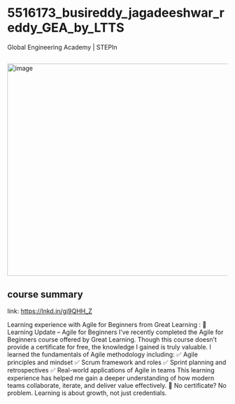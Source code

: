 # 5516173_busireddy_jagadeeshwar_reddy_GEA_by_LTTS
Global Engineering Academy |
STEPIn
##



<img width="735" height="485" alt="image" src="https://github.com/user-attachments/assets/c2b41ee3-8c2e-4404-b2e8-3a3c77dd90e4" />





## **course summary**

link: https://lnkd.in/gi9QHH_Z

Learning experience with Agile for Beginners from Great Learning :
📘 Learning Update – Agile for Beginners
I’ve recently completed the Agile for Beginners course offered by Great Learning.
Though this course doesn’t provide a certificate for free, the knowledge I gained is truly valuable. I learned the fundamentals of Agile methodology including:
✅ Agile principles and mindset
 ✅ Scrum framework and roles
 ✅ Sprint planning and retrospectives
 ✅ Real-world applications of Agile in teams
This learning experience has helped me gain a deeper understanding of how modern teams collaborate, iterate, and deliver value effectively.
📌 No certificate? No problem. Learning is about growth, not just credentials.


